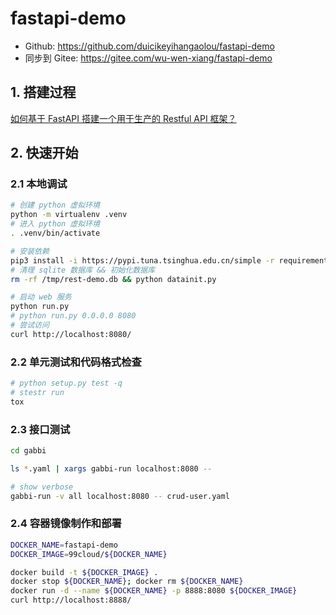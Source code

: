 # fastapi-demo

- Github: <https://github.com/duicikeyihangaolou/fastapi-demo>
- 同步到 Gitee: <https://gitee.com/wu-wen-xiang/fastapi-demo>

## 1. 搭建过程

[如何基于 FastAPI 搭建一个用于生产的 Restful API 框架？](doc/how-to-build-fastapi-web-service.md)

## 2. 快速开始

### 2.1 本地调试

```bash
# 创建 python 虚拟环境
python -m virtualenv .venv
# 进入 python 虚拟环境
. .venv/bin/activate

# 安装依赖
pip3 install -i https://pypi.tuna.tsinghua.edu.cn/simple -r requirements.txt
# 清理 sqlite 数据库 && 初始化数据库
rm -rf /tmp/rest-demo.db && python datainit.py

# 启动 web 服务
python run.py
# python run.py 0.0.0.0 8080
# 尝试访问
curl http://localhost:8080/
```

### 2.2 单元测试和代码格式检查

```bash
# python setup.py test -q
# stestr run
tox
```

### 2.3 接口测试

```bash
cd gabbi

ls *.yaml | xargs gabbi-run localhost:8080 --

# show verbose
gabbi-run -v all localhost:8080 -- crud-user.yaml
```

### 2.4 容器镜像制作和部署

```bash
DOCKER_NAME=fastapi-demo
DOCKER_IMAGE=99cloud/${DOCKER_NAME}

docker build -t ${DOCKER_IMAGE} .
docker stop ${DOCKER_NAME}; docker rm ${DOCKER_NAME}
docker run -d --name ${DOCKER_NAME} -p 8888:8080 ${DOCKER_IMAGE}
curl http://localhost:8888/
```
